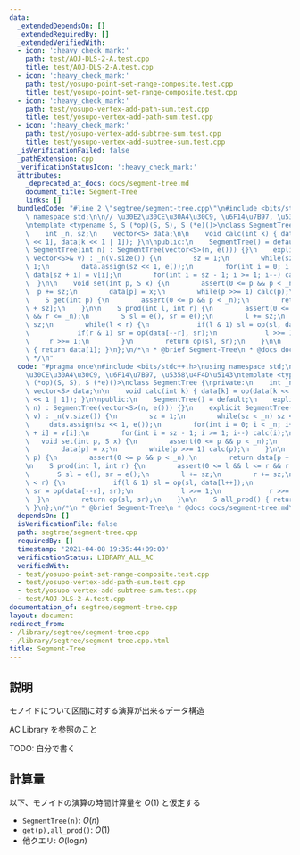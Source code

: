 ```yaml
---
data:
  _extendedDependsOn: []
  _extendedRequiredBy: []
  _extendedVerifiedWith:
  - icon: ':heavy_check_mark:'
    path: test/AOJ-DLS-2-A.test.cpp
    title: test/AOJ-DLS-2-A.test.cpp
  - icon: ':heavy_check_mark:'
    path: test/yosupo-point-set-range-composite.test.cpp
    title: test/yosupo-point-set-range-composite.test.cpp
  - icon: ':heavy_check_mark:'
    path: test/yosupo-vertex-add-path-sum.test.cpp
    title: test/yosupo-vertex-add-path-sum.test.cpp
  - icon: ':heavy_check_mark:'
    path: test/yosupo-vertex-add-subtree-sum.test.cpp
    title: test/yosupo-vertex-add-subtree-sum.test.cpp
  _isVerificationFailed: false
  _pathExtension: cpp
  _verificationStatusIcon: ':heavy_check_mark:'
  attributes:
    _deprecated_at_docs: docs/segment-tree.md
    document_title: Segment-Tree
    links: []
  bundledCode: "#line 2 \"segtree/segment-tree.cpp\"\n#include <bits/stdc++.h>\nusing\
    \ namespace std;\n\n// \u30E2\u30CE\u30A4\u30C9, \u6F14\u7B97, \u5358\u4F4D\u5143\
    \ntemplate <typename S, S (*op)(S, S), S (*e)()>\nclass SegmentTree {\nprivate:\n\
    \    int _n, sz;\n    vector<S> data;\n\n    void calc(int k) { data[k] = op(data[k\
    \ << 1], data[k << 1 | 1]); }\n\npublic:\n    SegmentTree() = default;\n    explicit\
    \ SegmentTree(int n) : SegmentTree(vector<S>(n, e())) {}\n    explicit SegmentTree(const\
    \ vector<S>& v) : _n(v.size()) {\n        sz = 1;\n        while(sz < _n) sz <<=\
    \ 1;\n        data.assign(sz << 1, e());\n        for(int i = 0; i < _n; i++)\
    \ data[sz + i] = v[i];\n        for(int i = sz - 1; i >= 1; i--) calc(i);\n  \
    \  }\n\n    void set(int p, S x) {\n        assert(0 <= p && p < _n);\n      \
    \  p += sz;\n        data[p] = x;\n        while(p >>= 1) calc(p);\n    }\n\n\
    \    S get(int p) {\n        assert(0 <= p && p < _n);\n        return data[p\
    \ + sz];\n    }\n\n    S prod(int l, int r) {\n        assert(0 <= l && l <= r\
    \ && r <= _n);\n        S sl = e(), sr = e();\n        l += sz;\n        r +=\
    \ sz;\n        while(l < r) {\n            if(l & 1) sl = op(sl, data[l++]);\n\
    \            if(r & 1) sr = op(data[--r], sr);\n            l >>= 1;\n       \
    \     r >>= 1;\n        }\n        return op(sl, sr);\n    }\n\n    S all_prod()\
    \ { return data[1]; }\n};\n/*\n * @brief Segment-Tree\n * @docs docs/segment-tree.md\n\
    \ */\n"
  code: "#pragma once\n#include <bits/stdc++.h>\nusing namespace std;\n\n// \u30E2\
    \u30CE\u30A4\u30C9, \u6F14\u7B97, \u5358\u4F4D\u5143\ntemplate <typename S, S\
    \ (*op)(S, S), S (*e)()>\nclass SegmentTree {\nprivate:\n    int _n, sz;\n   \
    \ vector<S> data;\n\n    void calc(int k) { data[k] = op(data[k << 1], data[k\
    \ << 1 | 1]); }\n\npublic:\n    SegmentTree() = default;\n    explicit SegmentTree(int\
    \ n) : SegmentTree(vector<S>(n, e())) {}\n    explicit SegmentTree(const vector<S>&\
    \ v) : _n(v.size()) {\n        sz = 1;\n        while(sz < _n) sz <<= 1;\n   \
    \     data.assign(sz << 1, e());\n        for(int i = 0; i < _n; i++) data[sz\
    \ + i] = v[i];\n        for(int i = sz - 1; i >= 1; i--) calc(i);\n    }\n\n \
    \   void set(int p, S x) {\n        assert(0 <= p && p < _n);\n        p += sz;\n\
    \        data[p] = x;\n        while(p >>= 1) calc(p);\n    }\n\n    S get(int\
    \ p) {\n        assert(0 <= p && p < _n);\n        return data[p + sz];\n    }\n\
    \n    S prod(int l, int r) {\n        assert(0 <= l && l <= r && r <= _n);\n \
    \       S sl = e(), sr = e();\n        l += sz;\n        r += sz;\n        while(l\
    \ < r) {\n            if(l & 1) sl = op(sl, data[l++]);\n            if(r & 1)\
    \ sr = op(data[--r], sr);\n            l >>= 1;\n            r >>= 1;\n      \
    \  }\n        return op(sl, sr);\n    }\n\n    S all_prod() { return data[1];\
    \ }\n};\n/*\n * @brief Segment-Tree\n * @docs docs/segment-tree.md\n */\n"
  dependsOn: []
  isVerificationFile: false
  path: segtree/segment-tree.cpp
  requiredBy: []
  timestamp: '2021-04-08 19:35:44+09:00'
  verificationStatus: LIBRARY_ALL_AC
  verifiedWith:
  - test/yosupo-point-set-range-composite.test.cpp
  - test/yosupo-vertex-add-path-sum.test.cpp
  - test/yosupo-vertex-add-subtree-sum.test.cpp
  - test/AOJ-DLS-2-A.test.cpp
documentation_of: segtree/segment-tree.cpp
layout: document
redirect_from:
- /library/segtree/segment-tree.cpp
- /library/segtree/segment-tree.cpp.html
title: Segment-Tree
---
```

## 説明

モノイドについて区間に対する演算が出来るデータ構造

AC Library を参照のこと

TODO: 自分で書く

## 計算量

以下、モノイドの演算の時間計算量を $O(1)$ と仮定する

- `SegmentTree(n)`: $O(n)$
- `get(p),all_prod()`: $O(1)$
- 他クエリ: $O(\log n)$

